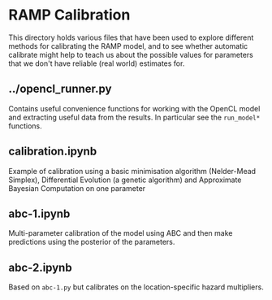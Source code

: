 # RAMP Calibration

This directory holds various files that have been used to explore different methods for calibrating the RAMP model, and to see whether automatic calibrate might help to teach us about the possible values for parameters that we don't have reliable (real world) estimates for.

## ../opencl_runner.py

Contains useful convenience functions for working with the OpenCL model and extracting useful data from the results. In particular see the `run_model*` functions.

## calibration.ipynb

Example of calibration using a basic minimisation algorithm (Nelder-Mead Simplex), Differential Evolution (a genetic algorithm) and Approximate Bayesian Computation on one parameter

## abc-1.ipynb

Multi-parameter calibration of the model using ABC and then make predictions using the posterior of the parameters.

## abc-2.ipynb

Based on `abc-1.py` but calibrates on the location-specific hazard multipliers. 


